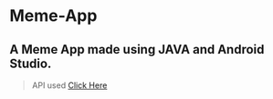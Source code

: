 # Meme-App
## A Meme App made using JAVA and Android Studio.
> API used <a id="raw-url" href="https://meme-api.herokuapp.com/gimme">Click Here</a> 
